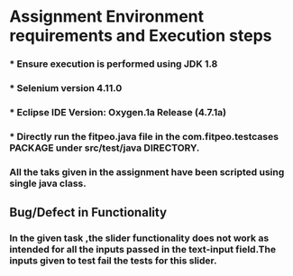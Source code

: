 # Assignment Environment requirements and Execution steps

### * Ensure execution is performed using JDK 1.8
### * Selenium version 4.11.0
### * Eclipse IDE Version: Oxygen.1a Release (4.7.1a) 

### * Directly run the fitpeo.java file in the com.fitpeo.testcases PACKAGE  under src/test/java DIRECTORY.
###     All the taks given in the assignment have been scripted using single java class.



## Bug/Defect in Functionality
### In the given task ,the slider functionality does not work as intended for all the inputs passed in the text-input field.The inputs given to test fail the tests for this     slider. 
    
       
